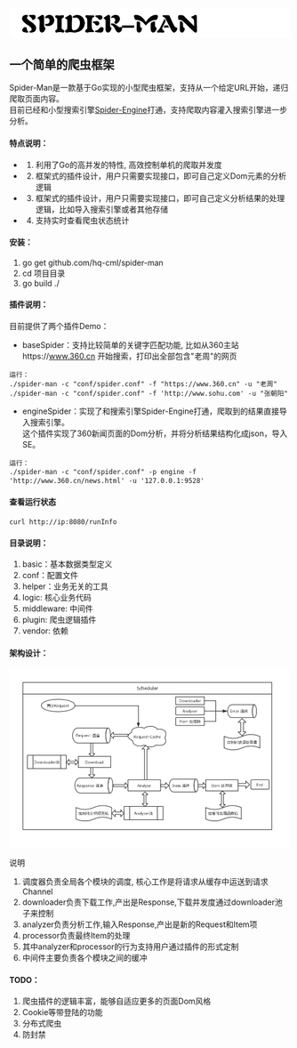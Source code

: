 ![标题](./img/spider-title.png)

## 一个简单的爬虫框架
Spider-Man是一款基于Go实现的小型爬虫框架，支持从一个给定URL开始，递归爬取页面内容。  
目前已经和小型搜索引擎[Spider-Engine](https://github.com/hq-cml/spider-engine)打通，支持爬取内容灌入搜索引擎进一步分析。

#### 特点说明：
- 1. 利用了Go的高并发的特性, 高效控制单机的爬取并发度
- 2. 框架式的插件设计，用户只需要实现接口，即可自己定义Dom元素的分析逻辑
- 3. 框架式的插件设计，用户只需要实现接口，即可自己定义分析结果的处理逻辑，比如导入搜索引擎或者其他存储
- 4. 支持实时查看爬虫状态统计


#### 安装：
1. go get github.com/hq-cml/spider-man
2. cd 项目目录
3. go build ./

#### 插件说明：
目前提供了两个插件Demo：
- baseSpider：支持比较简单的关键字匹配功能, 比如从360主站https://www.360.cn 开始搜索，打印出全部包含"老周"的网页  

```
运行：
./spider-man -c "conf/spider.conf" -f "https://www.360.cn" -u "老周"
./spider-man -c "conf/spider.conf" -f 'http://www.sohu.com' -u "张朝阳"
```

- engineSpider：实现了和搜索引擎Spider-Engine打通，爬取到的结果直接导入搜索引擎。  
这个插件实现了360新闻页面的Dom分析，并将分析结果结构化成json，导入SE。
```
运行：
./spider-man -c "conf/spider.conf" -p engine -f 'http://www.360.cn/news.html' -u '127.0.0.1:9528'
```

#### 查看运行状态

```
curl http://ip:8080/runInfo
```


#### 目录说明：
1. basic：基本数据类型定义
2. conf：配置文件
3. helper：业务无关的工具
4. logic: 核心业务代码
5. middleware: 中间件
6. plugin: 爬虫逻辑插件
7. vendor: 依赖

#### 架构设计：
![架构](./img/spider-struct.png)

说明
1. 调度器负责全局各个模块的调度, 核心工作是将请求从缓存中运送到请求Channel
2. downloader负责下载工作,产出是Response,下载并发度通过downloader池子来控制
3. analyzer负责分析工作,输入Response,产出是新的Request和Item项
4. processor负责最终Item的处理
5. 其中analyzer和processor的行为支持用户通过插件的形式定制
6. 中间件主要负责各个模块之间的缓冲

#### TODO：
1. 爬虫插件的逻辑丰富，能够自适应更多的页面Dom风格
2. Cookie等带登陆的功能
3. 分布式爬虫
4. 防封禁
